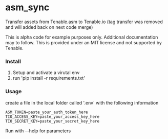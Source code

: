 # asm_sync

Transfer assets from Tenable.asm to Tenable.io (tag transfer was removed and will added back on next code merge)

This is alpha code for example purposes only. Additional documentation may to follow. This is provided under an MIT license and not supported by Tenable.

### Install

1. Setup and activate a virutal env
2. run 'pip install -r requirements.txt'

### Usage

create a file in the local folder called '.env' with the following information

```
ASM_TOKEN=paste_your_auth_token_here
TIO_ACCESS_KEY=paste_your_access_key_here
TIO_SECRET_KEY=paste_your_secret_key_here
```

Run with --help for parameters
